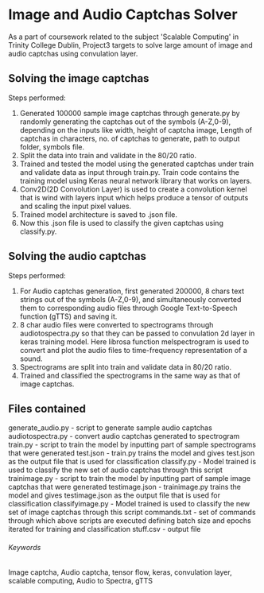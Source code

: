 # Image and Audio Captchas Solver

As a part of coursework related to the subject 'Scalable Computing' in Trinity College Dublin,
Project3 targets to solve large amount of image and audio captchas using convulation layer.

## Solving the image captchas
Steps performed:
1. Generated 100000 sample image captchas through generate.py by randomly generating the captchas out of the symbols (A-Z,0-9), depending on the inputs like width, height of captcha image, Length of captchas in characters, no. of captchas to generate, path to output folder, symbols file.
2. Split the data into train and validate in the 80/20 ratio.
3. Trained and tested the model using the generated captchas under train and validate data as input through train.py. Train code contains the training model using Keras neural network library that works on layers.
4. Conv2D(2D Convolution Layer) is used to create a convolution kernel that is wind with layers input which helps produce a tensor of outputs and scaling the input pixel values.
5. Trained model architecture is saved to .json file.
6. Now this .json file is used to classify the given captchas using classify.py.

## Solving the audio captchas
Steps performed:
1. For Audio captchas generation, first generated 200000, 8 chars text strings out of the symbols (A-Z,0-9), and simultaneously converted them to corresponding audio files through Google Text-to-Speech function (gTTS) and saving it.
2. 8 char audio files were converted to spectrograms through audiotospectra.py so that they can be passed to convulation 2d layer in keras training model. Here librosa function melspectrogram is used to convert and plot the audio files to time-frequency representation of a sound.
3. Spectrograms are split into train and validate data in 80/20 ratio.
4. Trained and classified the spectrograms in the same way as that of image captchas.

## Files contained
generate_audio.py - script to generate sample audio captchas
audiotospectra.py - convert audio captchas generated to spectrogram
train.py - script to train the model by inputting part of sample spectrograms that were generated
test.json - train.py trains the model and gives test.json as the output file that is used for classification
classify.py - Model trained is used to classify the new set of audio captchas through this script
trainimage.py - script to train the model by inputting part of sample image captchas that were generated
testimage.json - trainimage.py trains the model and gives testimage.json as the output file that is used for classification
classifyimage.py - Model trained is used to classify the new set of image captchas through this script
commands.txt - set of commands through which above scripts are executed defining batch size and epochs iterated for training and classification
stuff.csv - output file

###### Keywords
Image captcha, Audio captcha, tensor flow, keras, convulation layer, scalable computing, Audio to Spectra, gTTS
